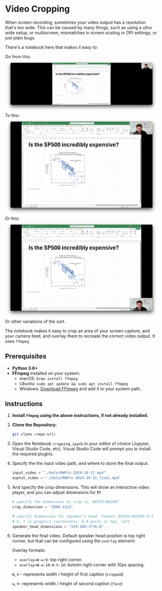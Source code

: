 # Video Cropping

When screen recording, sometimes your video output has a resolution that's too wide. This can be caused by many things, such as using a ultra wide setup, or multiscreen, mismatches in screen scaling or DPI settings, or just plain bugs.

There's a notebook here that makes it easy to:

Go from this:
![](./images/image1_original.png)
To this:
![](./images/image2.png)
Or this:
![](./images/image3.png)
Or other variations of the sort.

The notebook makes it easy to crop an area of your screen capture, and your camera feed, and overlay them to recreate the correct video output. It uses `ffmpeg`.

## Prerequisites

- **Python 3.6+**
- **FFmpeg** installed on your system:
  - macOS: `brew install ffmpeg`
  - Ubuntu: `sudo apt update && sudo apt install ffmpeg`
  - Windows: [Download FFmpeg](https://ffmpeg.org/download.html) and add it to your system path.

## Instructions

1. **Install `ffmpeg` using the above instructions, if not already installed.**
2. **Clone the Repository**:
   ```bash
   git clone <repo-url>
3. Open the Notebook `cropping.ipynb` in your editor of choice (Jupyter, Visual Studio Code, etc). Visual Studio Code will prompt you to install the required plugins.

4. Specify the the input video path, and where to store the final output.
    ```python
    input_video = "./data/RWPro-2024-10-31.mp4"
    ouptut_video = "./data/RWPro-2024-10-31_final.mp4"
    ```
5. And specify the crop dimensions. This will show an interactive video player, and you can adjust dimensions for fit
    ```python
    # specify the dimensions to crop to. WIDTH:HEIGHT
    crop_dimension = "2000:1212"
    ```
    ```python
    # specify dimensions for speaker's head. Format: WIDTH:HEIGHT:X:Y
    # X, Y in graphics coordinates: 0.0 point is top, left.
    speaker_head_dimensions = "320:180:3776:0"
    ```
6. Generate the final video. Default speaker head position is top right corner, but that can be configured using the `overlay` element:
    
    Overlay formats:
    - `overlay=W-w:0`: top right corner.
    - `overlay=W-w-10:H-h-10`: bototm right corner with 10px spacing.

    `W`, `H` - represents width / height of first caption (`cropped`)

    `w`, `h`- represents width / height of second caption (`face`)
